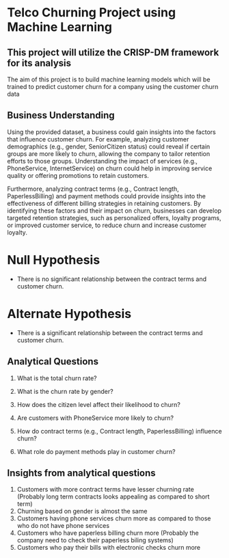 # Telco Churning Project using Machine Learning

## This project will utilize the CRISP-DM framework for its analysis

The aim of this project is to build machine learning models which will be trained to predict customer churn for a company using the customer churn data

## Business Understanding

Using the provided dataset, a business could gain insights into the factors that influence customer churn. For example, analyzing customer demographics (e.g., gender, SeniorCitizen status) could reveal if certain groups are more likely to churn, allowing the company to tailor retention efforts to those groups. Understanding the impact of services (e.g., PhoneService, InternetService) on churn could help in improving service quality or offering promotions to retain customers.

Furthermore, analyzing contract terms (e.g., Contract length, PaperlessBilling) and payment methods could provide insights into the effectiveness of different billing strategies in retaining customers. By identifying these factors and their impact on churn, businesses can develop targeted retention strategies, such as personalized offers, loyalty programs, or improved customer service, to reduce churn and increase customer loyalty.

# Null Hypothesis 
- There is no significant relationship between the contract terms and customer churn.

# Alternate Hypothesis
- There is a significant relationship between the contract terms and customer churn.

## Analytical Questions
1. What is the total churn rate?

2. What is the churn rate by gender?

3. How does the citizen level affect their likelihood to churn?

4. Are customers with PhoneService more likely to churn?

5. How do contract terms (e.g., Contract length, PaperlessBilling) influence churn?

6. What role do payment methods play in customer churn?

## Insights from analytical questions
1. Customers with more contract terms have lesser churning rate (Probably long term contracts looks appealing as compared to short term)
2. Churning based on gender is almost the same
3. Customers having phone services churn more as compared to those who do not have phone services
4. Customers who have paperless billing churn more (Probably the company need to check their paperless biling systems)
5. Customers who pay their bills with electronic checks churn more 


